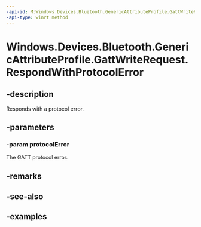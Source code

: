 ```yaml
---
-api-id: M:Windows.Devices.Bluetooth.GenericAttributeProfile.GattWriteRequest.RespondWithProtocolError(System.Byte)
-api-type: winrt method
---
```


<!-- Method syntax.
public void GattWriteRequest.RespondWithProtocolError(Byte protocolError)
-->

# Windows.Devices.Bluetooth.GenericAttributeProfile.GattWriteRequest.RespondWithProtocolError

## -description
Responds with a protocol error.

## -parameters

### -param protocolError
The GATT protocol error.

## -remarks

## -see-also

## -examples

